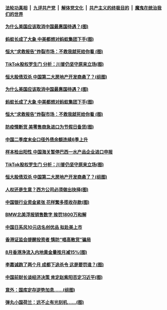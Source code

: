 ####  [法轮功真相](../../../../basic/blob/master/README.md?t=09262203) &nbsp;|&nbsp; [九评共产党](../../../../9ping.md/blob/master/README.md?t=09262203) &nbsp;|&nbsp; [解体党文化](../../../../jtdwh.md/blob/master/README.md?t=09262203)  &nbsp;|&nbsp; [共产主义的终极目的](../../../../gczydzjmd.md/blob/master/README.md?t=09262203) &nbsp;|&nbsp; [魔鬼在统治我们的世界](../../../../mgztzwmdsj.md/blob/master/README.md?t=09262203) 

#### [为什么美国应该取消中国最惠国待遇？(图)](../pages/p5/947376.md?t=09262203) 

#### [蚂蚁长成了大象 中美都想对蚂蚁集团下手(图)](../pages/p5/947306.md?t=09262203) 

#### [恒大“求救报告”炸裂市场：不救我就死给你看&nbsp;(图)](../pages/p5/947325.md?t=09262203) 

#### [TikTok股权罗生门 分析：川普仍坚守原来立场(图)](../pages/p5/947304.md?t=09262203) 


#### [恒大股债双杀 中国第二大房地产开发商悬了？(组图)](../pages/p5/947271.md?t=09262203) 

#### [为什么美国应该取消中国最惠国待遇？(图)](../pages/p5/947376.md?t=09262203) 

#### [蚂蚁长成了大象 中美都想对蚂蚁集团下手(图)](../pages/p5/947306.md?t=09262203) 

#### [恒大“求救报告”炸裂市场：不救我就死给你看&nbsp;(图)](../pages/p5/947325.md?t=09262203) 

#### [防疫情断货 美零售商急进口为节假日备货(图)](../pages/p5/947319.md?t=09262203) 

#### [中国二季度末全口径外债余额连续6季上升](../pages/p5/947314.md?t=09262203) 

#### [样本检出阳性 中国海关暂停巴西一水产品企业进口申报](../pages/p5/947313.md?t=09262203) 

#### [TikTok股权罗生门 分析：川普仍坚守原来立场(图)](../pages/p5/947304.md?t=09262203) 



#### [恒大股债双杀 中国第二大房地产开发商悬了？(组图)](../pages/p5/947271.md?t=09262203) 

#### [人权还是生意？西方公司必须做出抉择(图)](../pages/p5/947268.md?t=09262203) 

#### [中国银行业资金紧张 花样繁多揽收存款(图)](../pages/p5/947267.md?t=09262203) 

#### [BMW北美浮报销售数字 挨罚1800万和解](../pages/p5/947261.md?t=09262203) 

#### [中国日系风10元店名创优品 拟赴美上市](../pages/p5/947259.md?t=09262203) 

#### [香港证监会提醒投资者 慎防“唱高散货”骗局](../pages/p5/947258.md?t=09262203) 

#### [8月香港净流入内地黄金量按月减15%(图)](../pages/p5/947255.md?t=09262203) 

#### [李嘉诚跑了两个月 成都下追杀令 这是要罚谁？(图)](../pages/p5/947177.md?t=09262203) 

#### [中国前财长谈经济决策 肯定赵紫阳否定习近平(图)](../pages/p5/947174.md?t=09262203) 

#### [意外：国库定存逆势加息……(组图)](../pages/p5/947197.md?t=09262203) 

#### [弹丸小国荷兰：远不止有光刻机……(图)](../pages/p5/947202.md?t=09262203) 

